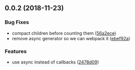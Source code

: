 ## 0.0.2 (2018-11-23)


### Bug Fixes

* compact children before counting them ([56a2ece](https://github.com/ipfs-shipyard/js-hamt-sharding/commit/56a2ece))
* remove async generator so we can webpack it ([ebef92a](https://github.com/ipfs-shipyard/js-hamt-sharding/commit/ebef92a))


### Features

* use async instead of callbacks ([2478d09](https://github.com/ipfs-shipyard/js-hamt-sharding/commit/2478d09))



